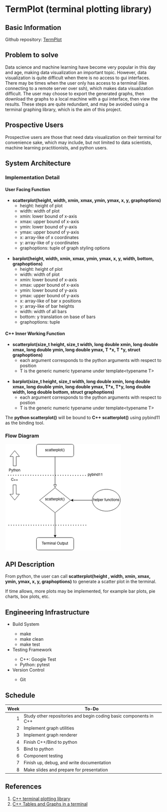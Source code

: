 # TermPlot (terminal plotting library)

## Basic Information
Github repository: [TermPlot](https://github.com/hsjts0u/TermPlot)

## Problem to solve
Data science and machine learning have become very popular in this day and age, making data visualization an important topic. However, data visualization is quite difficult when there is no access to gui interfaces. There may be times when the user only has access to a terminal (like connecting to a remote server over ssh), which makes data visualization difficult. The user may choose to export the generated graphs, then download the graphs to a local machine with a gui interface, then view the results. These steps are quite redundant, and may be avoided using a terminal graphing library, which is the aim of this project.

## Prospective Users
Prospective users are those that need data visualization on their terminal for convenience sake, which may include, but not limited to data scientists, machine learning practitionists, and python users.

## System Architecture

### Implementation Detail

#### User Facing Function
* **scatterplot(height, width, xmin, xmax, ymin, ymax, x, y, graphoptions)**
    * height: height of plot
    * width: width of plot
    * xmin: lower bound of x-axis
    * xmax: upper bound of x-axis
    * ymin: lower bound of y-axis
    * ymax: upper bound of y-axis
    * x: array-like of x coordinates 
    * y: array-like of y coordinates
    * graphoptions: tuple of graph styling options
<br/><br/>
*  **barplot(height, width, xmin, xmax, ymin, ymax, x, y, width, bottom, graphoptions)**
    * height: height of plot
    * width: width of plot
    * xmin: lower bound of x-axis
    * xmax: upper bound of x-axis
    * ymin: lower bound of y-axis
    * ymax: upper bound of y-axis
    * x: array-like of bar x positions 
    * y: array-like of bar heights
    * width: width of all bars
    * bottom: y translation on base of bars
    * graphoptions: tuple 

#### C++ Inner Working Function
* **scatterplot(size_t height, size_t width, long double xmin, long double xmax, long double ymin, long double ymax, T \*x, T \*y, struct graphoptions)**
    * each argument corresponds to the python arguments with respect to position
    * T is the generic numeric typename under template\<typename T\>
<br/><br/>
* **barplot(size_t height, size_t width, long double xmin, long double xmax, long double ymin, long double ymax, T\*x, T\*y, long double width, long double bottom, struct graphoptions)**
    * each argument corresponds to the python arguments with respect to postion
    * T is the generic numeric typename under template\<typename T\>

The **python scatterplot()** will be bound to **C++ scatterplot()** using pybind11 as the binding tool.

### Flow Diagram
![flow diagram](./img/Flow.png)

## API Description
From python, the user can call **scatterplot(height , width, xmin, xmax, ymin, ymax, x, y, graphoptions)** to generate a scatter plot in the terminal.

If time allows, more plots may be implemented, for example bar plots, pie charts, box plots, etc.

## Engineering Infrastructure

<ul>
<li> Build System </li>
    <ul>
        <li> make </li>
        <li> make clean </li>
        <li> make test </li>
    </ul>
<li> Testing Framework </li>
    <ul>
        <li> C++: Google Test </li>
        <li> Python: pytest </li>
    </ul>
<li> Version Control </li>
    <ul>
        <li> Git </li>
    </ul>
</ul>

## Schedule
Week | To-Do
----:|--------
1    | Study other repositories and begin coding basic components in C++
2    | Implement graph utilities
3    | Implement graph renderer
4    | Finish C++/Bind to python
5    | Bind to python
6    | Component testing
7    | Finish up, debug, and write documentation
8    | Make slides and prepare for presentation

## References
1. [C++ terminal plotting library](https://github.com/fbbdev/plot)
2. [C++ Tables and Graphs in a terminal](https://github.com/tdulcet/Tables-and-Graphs)